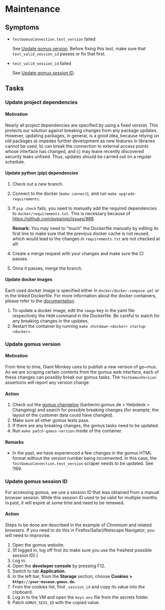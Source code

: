 # Maintenance

## Symptoms

- `TestGomusConnection.test_version` failed

  See [Update gomus version](#update-gomus-version).
  Before fixing this test, make sure that `test_valid_session_id` passes or fix that first.

- `test_valid_session_id` failed

  See [Update gomus session ID](#update-gomus-session-id).

## Tasks

### Update project dependencies

#### Motivation

Nearly all project dependencies are specified by using a fixed version.
This protects our solution against breaking changes from any package updates.
However, updating packages, in general, is a good idea, because relying on old packages
a) impedes further development as new features in libraries cannot be used,
b) can break the connection to external access points whose interface has changed, and
c) may leave recently discovered security leaks unfixed.
Thus, updates should be carried out on a regular schedule.

#### Update python (pip) dependencies

1. Check out a new branch.
2. Connect to the docker (`make connect`), and run `make upgrade-requirements`.
3. If `pip check` fails, you need to manually add the required dependencies to `docker/requirements.txt`.
   This is necessary because of <https://github.com/pypa/pip/issues/988>.

   **Remark:** You may need to "touch" the Dockerfile manually by editing its first line to make sure that the previous docker cache is not reused, which would lead to the changes in `requirements.txt` are not checked at all!

4. Create a merge request with your changes and make sure the CI passes.
5. Once it passes, merge the branch.

#### Update docker images

Each used docker image is specified either in `docker/docker-compose.yml` or in the linked Dockerfile.
For more information about the docker containers, please refer to the [documentation](DOCUMENTATION.md#docker-containers).

1. To update a docker image, edit the `image` key in the yaml file respectively the `FROM` command in the Dockerfile.
   Be careful to watch for any breaking changes in the updates.
2. Restart the container by running `make shutdown-<docker> startup-<docker>`.

### Update gomus version

#### Motivation

From time to time, Giant Monkey uses to publish a new version of go~mus.
As we are scraping certain contents from the gomus web interface, each of these changes can possibly break our gomus tasks.
The `TestGomusVersion` assertions will report any version change.

#### Action

1. Check out the [gomus changelog](https://barberini.gomus.de/wiki/spaces/REL/pages/243073130) (barberini.gomus.de > Helpdesk > Changelog) and search for possible breaking changes (for example, the layout of the customer data could have changed).
2. Make sure all other gomus tests pass.
3. If there are any breaking changes, the gomus tasks need to be updated.
4. Run `make patch-gomus-version` inside of the container.

#### Remarks

- In the past, we have experienced a few changes in the gomus HTML format without the version number being incremented.
  In this case, the `TestGomusConnection.test_version` scraper needs to be updated. See !169.

### Update gomus session ID

For accessing gomus, we use a session ID that was obtained from a manual browser session.
While this session ID used to be valid for multiple months in past, it will expire at some time and need to be renewed.

#### Action

Steps to be done are described in the example of Chromium and related browsers.
If you need to do this in Firefox/Safari/Netscape Navigator, you will need to improvise.

1. Open the gomus website.
2. (If logged in, log off first (to make sure you use the freshest possible session ID).)
3. Log in.
4. Open the **developer console** by pressing F12.
5. Switch to tab **Application.**
6. In the left bar, from the **Storage** section, choose **Cookies > `https://your-museum.gomus.de`.**
7. From the cookies list, find `_session_id` and copy its value into the clipboard.
8. Log in to the VM and open the `keys.env` file from the secrets folder.
9. Patch `GOMUS_SESS_ID` with the copied value.
